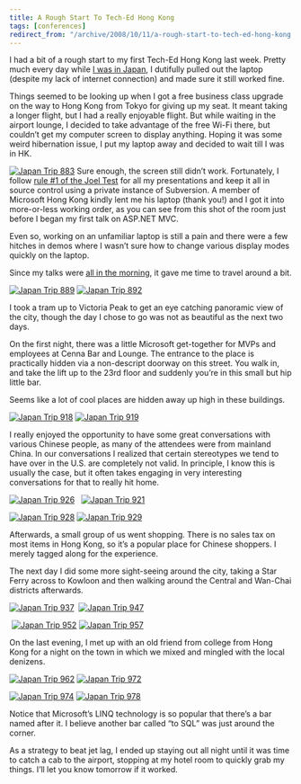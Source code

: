 ```yaml
---
title: A Rough Start To Tech-Ed Hong Kong
tags: [conferences]
redirect_from: "/archive/2008/10/11/a-rough-start-to-tech-ed-hong-kong.aspx/"
---
```


I had a bit of a rough start to my first Tech-Ed Hong Kong last week.
Pretty much every day while [I was in
Japan](https://haacked.com/archive/2008/10/12/japan-trip-2008.aspx "Japan Trip 2008"),
I dutifully pulled out the laptop (despite my lack of internet
connection) and made sure it still worked fine.

Things seemed to be looking up when I got a free business class upgrade
on the way to Hong Kong from Tokyo for giving up my seat. It meant
taking a longer flight, but I had a really enjoyable flight. But while
waiting in the airport lounge, I decided to take advantage of the free
Wi-Fi there, but couldn’t get my computer screen to display anything.
Hoping it was some weird hibernation issue, I put my laptop away and
decided to wait till I was in HK.

[![Japan Trip
883](https://haacked.com/images/haacked_com/WindowsLiveWriter/ARoughStartToTechEdHongKong_12463/Japan%20Trip%20883_thumb.jpg "Japan Trip 883")](https://haacked.com/images/haacked_com/WindowsLiveWriter/ARoughStartToTechEdHongKong_12463/Japan%20Trip%20883.jpg)
Sure enough, the screen still didn’t work. Fortunately, I follow [rule
\#1 of the Joel
Test](http://www.joelonsoftware.com/articles/fog0000000043.html "The Joel Test")
for all my presentations and keep it all in source control using a
private instance of Subversion. A member of Microsoft Hong Kong kindly
lent me his laptop (thank you!) and I got it into more-or-less working
order, as you can see from this shot of the room just before I began my
first talk on ASP.NET MVC.

Even so, working on an unfamiliar laptop is still a pain and there were
a few hitches in demos where I wasn’t sure how to change various display
modes quickly on the laptop.

Since my talks were [all in the
morning](https://haacked.com/archive/2008/09/15/tech-ed-2008-hk.aspx "Speaking Schedule"),
it gave me time to travel around a bit.

[![Japan Trip
889](https://haacked.com/images/haacked_com/WindowsLiveWriter/ARoughStartToTechEdHongKong_12463/Japan%20Trip%20889_thumb.jpg "Japan Trip 889")](https://haacked.com/images/haacked_com/WindowsLiveWriter/ARoughStartToTechEdHongKong_12463/Japan%20Trip%20889.jpg)
[![Japan Trip
892](https://haacked.com/images/haacked_com/WindowsLiveWriter/ARoughStartToTechEdHongKong_12463/Japan%20Trip%20892_thumb.jpg "Japan Trip 892")](https://haacked.com/images/haacked_com/WindowsLiveWriter/ARoughStartToTechEdHongKong_12463/Japan%20Trip%20892.jpg)

I took a tram up to Victoria Peak to get an eye catching panoramic view
of the city, though the day I chose to go was not as beautiful as the
next two days.

On the first night, there was a little Microsoft get-together for MVPs
and employees at Cenna Bar and Lounge. The entrance to the place is
practically hidden via a non-descript doorway on this street. You walk
in, and take the lift up to the 23rd floor and suddenly you’re in this
small but hip little bar.

Seems like a lot of cool places are hidden away up high in these
buildings.

[![Japan Trip
918](https://haacked.com/images/haacked_com/WindowsLiveWriter/ARoughStartToTechEdHongKong_12463/Japan%20Trip%20918_thumb.jpg "Japan Trip 918")](https://haacked.com/images/haacked_com/WindowsLiveWriter/ARoughStartToTechEdHongKong_12463/Japan%20Trip%20918.jpg)
[![Japan Trip
919](https://haacked.com/images/haacked_com/WindowsLiveWriter/ARoughStartToTechEdHongKong_12463/Japan%20Trip%20919_thumb.jpg "Japan Trip 919")](https://haacked.com/images/haacked_com/WindowsLiveWriter/ARoughStartToTechEdHongKong_12463/Japan%20Trip%20919.jpg)

I really enjoyed the opportunity to have some great conversations with
various Chinese people, as many of the attendees were from mainland
China. In our conversations I realized that certain stereotypes we tend
to have over in the U.S. are completely not valid. In principle, I know
this is usually the case, but it often takes engaging in very
interesting conversations for that to really hit home.

[![Japan Trip
926](https://haacked.com/images/haacked_com/WindowsLiveWriter/ARoughStartToTechEdHongKong_12463/Japan%20Trip%20926_thumb.jpg "Japan Trip 926")](https://haacked.com/images/haacked_com/WindowsLiveWriter/ARoughStartToTechEdHongKong_12463/Japan%20Trip%20926.jpg)  
[![Japan Trip
921](https://haacked.com/images/haacked_com/WindowsLiveWriter/ARoughStartToTechEdHongKong_12463/Japan%20Trip%20921_thumb.jpg "Japan Trip 921")](https://haacked.com/images/haacked_com/WindowsLiveWriter/ARoughStartToTechEdHongKong_12463/Japan%20Trip%20921.jpg)

[![Japan Trip
928](https://haacked.com/images/haacked_com/WindowsLiveWriter/ARoughStartToTechEdHongKong_12463/Japan%20Trip%20928_thumb.jpg "Japan Trip 928")](https://haacked.com/images/haacked_com/WindowsLiveWriter/ARoughStartToTechEdHongKong_12463/Japan%20Trip%20928.jpg)
[![Japan Trip
929](https://haacked.com/images/haacked_com/WindowsLiveWriter/ARoughStartToTechEdHongKong_12463/Japan%20Trip%20929_thumb_1.jpg "Japan Trip 929")](https://haacked.com/images/haacked_com/WindowsLiveWriter/ARoughStartToTechEdHongKong_12463/Japan%20Trip%20929_1.jpg)

Afterwards, a small group of us went shopping. There is no sales tax on
most items in Hong Kong, so it’s a popular place for Chinese shoppers. I
merely tagged along for the experience.

The next day I did some more sight-seeing around the city, taking a Star
Ferry across to Kowloon and then walking around the Central and Wan-Chai
districts afterwards.

[![Japan Trip
937](https://haacked.com/images/haacked_com/WindowsLiveWriter/ARoughStartToTechEdHongKong_12463/Japan%20Trip%20937_thumb.jpg "Japan Trip 937")](https://haacked.com/images/haacked_com/WindowsLiveWriter/ARoughStartToTechEdHongKong_12463/Japan%20Trip%20937.jpg) 
[![Japan Trip
947](https://haacked.com/images/haacked_com/WindowsLiveWriter/ARoughStartToTechEdHongKong_12463/Japan%20Trip%20947_thumb.jpg "Japan Trip 947")](https://haacked.com/images/haacked_com/WindowsLiveWriter/ARoughStartToTechEdHongKong_12463/Japan%20Trip%20947.jpg)

 [![Japan Trip
952](https://haacked.com/images/haacked_com/WindowsLiveWriter/ARoughStartToTechEdHongKong_12463/Japan%20Trip%20952_thumb.jpg "Japan Trip 952")](https://haacked.com/images/haacked_com/WindowsLiveWriter/ARoughStartToTechEdHongKong_12463/Japan%20Trip%20952.jpg)
[![Japan Trip
957](https://haacked.com/images/haacked_com/WindowsLiveWriter/ARoughStartToTechEdHongKong_12463/Japan%20Trip%20957_thumb.jpg "Japan Trip 957")](https://haacked.com/images/haacked_com/WindowsLiveWriter/ARoughStartToTechEdHongKong_12463/Japan%20Trip%20957.jpg)

On the last evening, I met up with an old friend from college from Hong
Kong for a night on the town in which we mixed and mingled with the
local denizens.

[![Japan Trip
962](https://haacked.com/images/haacked_com/WindowsLiveWriter/ARoughStartToTechEdHongKong_12463/Japan%20Trip%20962_thumb.jpg "Japan Trip 962")](https://haacked.com/images/haacked_com/WindowsLiveWriter/ARoughStartToTechEdHongKong_12463/Japan%20Trip%20962.jpg)
[![Japan Trip
972](https://haacked.com/images/haacked_com/WindowsLiveWriter/ARoughStartToTechEdHongKong_12463/Japan%20Trip%20972_thumb.jpg "Japan Trip 972")](https://haacked.com/images/haacked_com/WindowsLiveWriter/ARoughStartToTechEdHongKong_12463/Japan%20Trip%20972.jpg)

[![Japan Trip
974](https://haacked.com/images/haacked_com/WindowsLiveWriter/ARoughStartToTechEdHongKong_12463/Japan%20Trip%20974_thumb.jpg "Japan Trip 974")](https://haacked.com/images/haacked_com/WindowsLiveWriter/ARoughStartToTechEdHongKong_12463/Japan%20Trip%20974.jpg)
[![Japan Trip
978](https://haacked.com/images/haacked_com/WindowsLiveWriter/ARoughStartToTechEdHongKong_12463/Japan%20Trip%20978_thumb.jpg "Japan Trip 978")](https://haacked.com/images/haacked_com/WindowsLiveWriter/ARoughStartToTechEdHongKong_12463/Japan%20Trip%20978.jpg)

Notice that Microsoft’s LINQ technology is so popular that there’s a bar
named after it. I believe another bar called “to SQL” was just around
the corner.

As a strategy to beat jet lag, I ended up staying out all night until it
was time to catch a cab to the airport, stopping at my hotel room to
quickly grab my things. I’ll let you know tomorrow if it worked.


